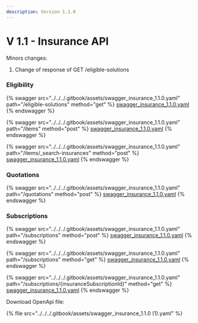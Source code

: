 ```yaml
---
description: Version 1.1.0
---
```


# V 1.1 - Insurance API

Minors changes:

1. Change of response of GET /eligible-solutions

### Eligibility

{% swagger src="../../../.gitbook/assets/swagger_insurance_1.1.0.yaml" path="/eligible-solutions" method="get" %}
[swagger_insurance_1.1.0.yaml](../../../.gitbook/assets/swagger_insurance_1.1.0.yaml)
{% endswagger %}

{% swagger src="../../../.gitbook/assets/swagger_insurance_1.1.0.yaml" path="/items" method="post" %}
[swagger_insurance_1.1.0.yaml](../../../.gitbook/assets/swagger_insurance_1.1.0.yaml)
{% endswagger %}

{% swagger src="../../../.gitbook/assets/swagger_insurance_1.1.0.yaml" path="/items/_search-insurances" method="post" %}
[swagger_insurance_1.1.0.yaml](../../../.gitbook/assets/swagger_insurance_1.1.0.yaml)
{% endswagger %}

### Quotations

{% swagger src="../../../.gitbook/assets/swagger_insurance_1.1.0.yaml" path="/quotations" method="post" %}
[swagger_insurance_1.1.0.yaml](../../../.gitbook/assets/swagger_insurance_1.1.0.yaml)
{% endswagger %}

### Subscriptions

{% swagger src="../../../.gitbook/assets/swagger_insurance_1.1.0.yaml" path="/subscriptions" method="post" %}
[swagger_insurance_1.1.0.yaml](../../../.gitbook/assets/swagger_insurance_1.1.0.yaml)
{% endswagger %}

{% swagger src="../../../.gitbook/assets/swagger_insurance_1.1.0.yaml" path="/subscriptions" method="get" %}
[swagger_insurance_1.1.0.yaml](../../../.gitbook/assets/swagger_insurance_1.1.0.yaml)
{% endswagger %}

{% swagger src="../../../.gitbook/assets/swagger_insurance_1.1.0.yaml" path="/subscriptions/{insuranceSubscriptionId}" method="get" %}
[swagger_insurance_1.1.0.yaml](../../../.gitbook/assets/swagger_insurance_1.1.0.yaml)
{% endswagger %}

Download OpenApi file:

{% file src="../../../.gitbook/assets/swagger_insurance_1.1.0 (1).yaml" %}
